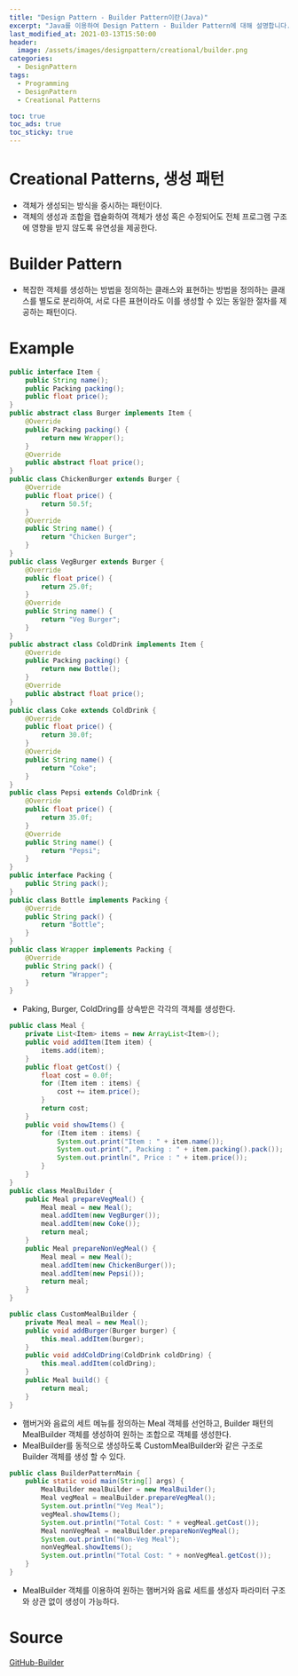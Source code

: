 ```yaml
---
title: "Design Pattern - Builder Pattern이란(Java)"
excerpt: "Java를 이용하여 Design Pattern - Builder Pattern에 대해 설명합니다."
last_modified_at: 2021-03-13T15:50:00
header:
  image: /assets/images/designpattern/creational/builder.png
categories:
  - DesignPattern
tags:
  - Programming
  - DesignPattern
  - Creational Patterns

toc: true
toc_ads: true
toc_sticky: true
---
```

# Creational Patterns, 생성 패턴
- 객체가 생성되는 방식을 중시하는 패턴이다.
- 객체의 생성과 조합을 캡슐화하여 객체가 생성 혹은 수정되어도 전체 프로그램 구조에 영향을 받지 않도록 유연성을 제공한다.

# Builder Pattern
- 복잡한 객체를 생성하는 방법을 정의하는 클래스와 표현하는 방법을 정의하는 클래스를 별도로 분리하여, 서로 다른 표현이라도 이를 생성할 수 있는 동일한 절차를 제공하는 패턴이다.

# Example
```java
public interface Item {
	public String name();
	public Packing packing();
	public float price();
}
public abstract class Burger implements Item {
	@Override
	public Packing packing() {
		return new Wrapper();
	}
	@Override
	public abstract float price();
}
public class ChickenBurger extends Burger {
	@Override
	public float price() {
		return 50.5f;
	}
	@Override
	public String name() {
		return "Chicken Burger";
	}
}
public class VegBurger extends Burger {
	@Override
	public float price() {
		return 25.0f;
	}
	@Override
	public String name() {
		return "Veg Burger";
	}
}
public abstract class ColdDrink implements Item {
	@Override
	public Packing packing() {
		return new Bottle();
	}
	@Override
	public abstract float price();
}
public class Coke extends ColdDrink {
	@Override
	public float price() {
		return 30.0f;
	}
	@Override
	public String name() {
		return "Coke";
	}
}
public class Pepsi extends ColdDrink {
	@Override
	public float price() {
		return 35.0f;
	}
	@Override
	public String name() {
		return "Pepsi";
	}
}
public interface Packing {
	public String pack();
}
public class Bottle implements Packing {
	@Override
	public String pack() {
		return "Bottle";
	}
}
public class Wrapper implements Packing {
	@Override
	public String pack() {
		return "Wrapper";
	}
}
```

- Paking, Burger, ColdDring를 상속받은 각각의 객체를 생성한다.

```java
public class Meal {
	private List<Item> items = new ArrayList<Item>();
	public void addItem(Item item) {
		items.add(item);
	}
	public float getCost() {
		float cost = 0.0f;
		for (Item item : items) {
			cost += item.price();
		}
		return cost;
	}
	public void showItems() {
		for (Item item : items) {
			System.out.print("Item : " + item.name());
			System.out.print(", Packing : " + item.packing().pack());
			System.out.println(", Price : " + item.price());
		}
	}
}
public class MealBuilder {
	public Meal prepareVegMeal() {
		Meal meal = new Meal();
		meal.addItem(new VegBurger());
		meal.addItem(new Coke());
		return meal;
	}
	public Meal prepareNonVegMeal() {
		Meal meal = new Meal();
		meal.addItem(new ChickenBurger());
		meal.addItem(new Pepsi());
		return meal;
	}
}
```
```java
public class CustomMealBuilder {
	private Meal meal = new Meal();
	public void addBurger(Burger burger) {
		this.meal.addItem(burger);
	}
	public void addColdDring(ColdDrink coldDring) {
		this.meal.addItem(coldDring);
	}
	public Meal build() {
		return meal;
	}
}
```

- 햄버거와 음료의 세트 메뉴를 정의하는 Meal 객체를 선언하고, Builder 패턴의 MealBuilder 객체를 생성하여 원하는 조합으로 객체를 생성한다.
- MealBuilder를 동적으로 생성하도록 CustomMealBuilder와 같은 구조로 Builder 객체를 생성 할 수 있다.

```java
public class BuilderPatternMain {
	public static void main(String[] args) {
		MealBuilder mealBuilder = new MealBuilder();
		Meal vegMeal = mealBuilder.prepareVegMeal();
		System.out.println("Veg Meal");
		vegMeal.showItems();
		System.out.println("Total Cost: " + vegMeal.getCost());
		Meal nonVegMeal = mealBuilder.prepareNonVegMeal();
		System.out.println("Non-Veg Meal");
		nonVegMeal.showItems();
		System.out.println("Total Cost: " + nonVegMeal.getCost());
	}
}
```

- MealBuilder 객체를 이용하여 원하는 햄버거와 음료 세트를 생성자 파라미터 구조와 상관 없이 생성이 가능하다.

# Source
[GitHub-Builder](https://github.com/GracefulSoul/Sample/tree/master/src/main/java/gracefulsoul/designpattern/creational/builder)